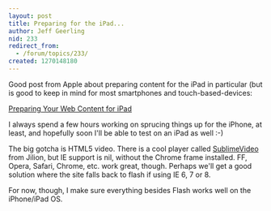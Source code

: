 ```yaml
---
layout: post
title: Preparing for the iPad...
author: Jeff Geerling
nid: 233
redirect_from:
  - /forum/topics/233/
created: 1270148180
---
```

<p>
	Good post from Apple about preparing content for the iPad in particular (but is good to keep in mind for most smartphones and touch-based-devices:</p>
<p>
	<a href="http://developer.apple.com/safari/library/technotes/tn2010/tn2262.html">Preparing Your Web Content for iPad</a></p>
<p>
	I always spend a few hours working on sprucing things up for the iPhone, at least, and hopefully soon I&#39;ll be able to test on an iPad as well :-)</p>
<p>
	The big gotcha is HTML5 video. There is a cool player called <a href="http://jilion.com/sublime/video">SublimeVideo</a> from Jilion, but IE support is nil, without the Chrome frame installed. FF, Opera, Safari, Chrome, etc. work great, though. Perhaps we&#39;ll get a good solution where the site falls back to flash if using IE 6, 7 or 8.</p>
<p>
	For now, though, I make sure everything besides Flash works well on the iPhone/iPad OS.</p>
